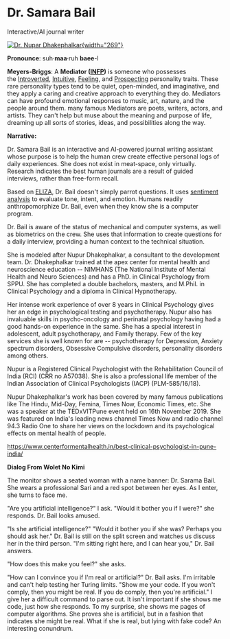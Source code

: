 # Dr. Samara Bail

Interactive/AI journal writer

[![Dr. Nupar Dhakephalkar](https://www.centerformentalhealth.in/wp-content/uploads/2019/02/Nupur-Dhakephalkar-1.png){width="269"}](https://www.centerformentalhealth.in/best-clinical-psychologist-in-pune-india/)

**Pronounce**: suh·**maa**·ruh **baee**-l

**Meyers-Briggs**: A **Mediator ([INFP](https://www.16personalities.com/infp-personality))** is someone who possesses the [Introverted](https://www.16personalities.com/articles/mind-introverted-vs-extraverted), [Intuitive](https://www.16personalities.com/articles/energy-intuitive-vs-observant), [Feeling](https://www.16personalities.com/articles/nature-thinking-vs-feeling), and [Prospecting](https://www.16personalities.com/articles/tactics-judging-vs-prospecting) personality traits. These rare personality types tend to be quiet, open-minded, and imaginative, and they apply a caring and creative approach to everything they do. Mediators can have profound emotional responses to music, art, nature, and the people around them. many famous Mediators are poets, writers, actors, and artists. They can't help but muse about the meaning and purpose of life, dreaming up all sorts of stories, ideas, and possibilities along the way.

**Narrative:**

Dr. Samara Bail is an interactive and AI-powered journal writing assistant whose purpose is to help the human crew create effective personal logs of daily experiences. She does not exist in meat-space, only virtually. Research indicates the best human journals are a result of guided interviews, rather than free-form recall.

Based on [ELIZA](https://en.wikipedia.org/wiki/ELIZA), Dr. Bail doesn't simply parrot questions. It uses [sentiment analysis](https://en.wikipedia.org/wiki/Sentiment_analysis) to evaluate tone, intent, and emotion. Humans readily anthropomorphize Dr. Bail, even when they know she is a computer program.

Dr. Bail is aware of the status of mechanical and computer systems, as well as biometrics on the crew. She uses that information to create questions for a daily interview, providing a human context to the technical situation.

She is modeled after Nupur Dhakephalkar, a consultant to the development team. Dr. Dhakephalkar trained at the apex center for mental health and neuroscience education -- NIMHANS (The National Institute of Mental Health and Neuro Sciences) and has a PhD. in Clinical Psychology from SPPU. She has completed a double bachelors, masters, and M.Phil. in Clinical Psychology and a diploma in Clinical Hypnotherapy.

Her intense work experience of over 8 years in Clinical Psychology gives her an edge in psychological testing and psychotherapy. Nupur also has invaluable skills in psycho-oncology and perinatal psychology having had a good hands-on experience in the same. She has a special interest in adolescent, adult psychotherapy, and Family therapy. Few of the key services she is well known for are -- psychotherapy for Depression, Anxiety spectrum disorders, Obsessive Compulsive disorders, personality disorders among others.

Nupur is a Registered Clinical Psychologist with the Rehabilitation Council of India (RCI) (CRR no A57038). She is also a professional life member of the Indian Association of Clinical Psychologists (IACP) (PLM-585/16/18).

Nupur Dhakephalkar's work has been covered by many famous publications like The Hindu, Mid-Day, Femina, Times Now, Economic Times, etc. She was a speaker at the TEDxVITPune event held on 16th November 2019. She was featured on India's leading news channel Times Now and radio channel 94.3 Radio One to share her views on the lockdown and its psychological effects on mental health of people.

<https://www.centerformentalhealth.in/best-clinical-psychologist-in-pune-india/>

**Dialog From Wolet No Kimi**

The monitor shows a seated woman with a name banner: Dr. Sarama Bail. She wears a professional Sari and a red spot between her eyes. As I enter, she turns to face me.

"Are you artificial intelligence?" I ask. "Would it bother you if I were?" she responds. Dr. Bail looks amused.

"Is she artificial intelligence?" "Would it bother you if she was? Perhaps you should ask her." Dr. Bail is still on the split screen and watches us discuss her in the third person. "I'm sitting right here, and I can hear you," Dr. Bail answers.

"How does this make you feel?" she asks.

"How can I convince you if I'm real or artificial?" Dr. Bail asks. I'm irritable and can't help testing her Turing limits. "Show me your code. If you won't comply, then you might be real. If you do comply, then you're artificial." I give her a difficult command to parse out. It isn't important if she shows me code, just how she responds. To my surprise, she shows me pages of computer algorithms. She proves she is artificial, but in a fashion that indicates she might be real. What if she is real, but lying with fake code? An interesting conundrum. 

